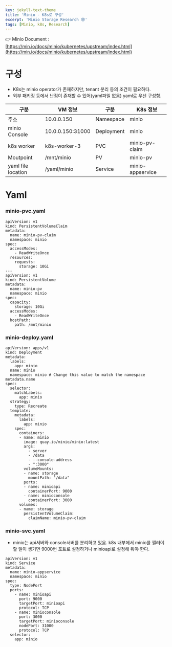 ```yaml
---
key: jekyll-text-theme
title: 'Minio - K8s로 구성'
excerpt: 'Minio Storage Research 😎'
tags: [Minio, k8s, Research]
---
```




:point_right: Minio Document : [https://min.io/docs/minio/kubernetes/upstream/index.html](https://min.io/docs/minio/kubernetes/upstream/index.html)





# 구성

* K8s는 minio operator가 존재하지만, tenant 분리 등의 조건이 필요하다.
* 외부 패키징 등에서 난점이 존재할 수 있어(yaml파일 없음) yaml로 우선 구성함.

| 구분               | VM 정보          | 구분       | K8s 정보         |
| ------------------ | ---------------- | ---------- | ---------------- |
| 주소               | 10.0.0.150       | Namespace  | minio            |
| minio Console      | 10.0.0.150:31000 | Deployment | minio            |
| k8s worker         | k8s-worker-3     | PVC        | minio-pv-claim   |
| Moutpoint          | /mnt/minio       | PV         | minio-pv         |
| yaml file location | /yaml/minio      | Service    | minio-appservice |



# Yaml

### minio-pvc.yaml

```
apiVersion: v1
kind: PersistentVolumeClaim
metadata:
  name: minio-pv-claim
  namespace: minio
spec:
  accessModes:
    - ReadWriteOnce
  resources:
    requests:
      storage: 10Gi
---
apiVersion: v1
kind: PersistentVolume
metadata:
  name: minio-pv
  namespace: minio
spec:
  capacity:
    storage: 10Gi
  accessModes:
    - ReadWriteOnce
  hostPath:
    path: /mnt/minio

```

### minio-deploy.yaml

```
apiVersion: apps/v1
kind: Deployment
metadata:
  labels:
    app: minio
  name: minio
  namespace: minio # Change this value to match the namespace metadata.name
spec:
  selector:
    matchLabels:
      app: minio
  strategy:
    type: Recreate
  template:
    metadata:
      labels:
        app: minio
    spec:
      containers:
      - name: minio
        image: quay.io/minio/minio:latest
        args:
          - server
          - /data
          - --console-address
          - ":3000"
        volumeMounts:
        - name: storage
          mountPath: "/data"
        ports:
        - name: minioapi
          containerPort: 9000
        - name: minioconsole
          containerPort: 3000
      volumes:
      - name: storage
        persistentVolumeClaim:
          claimName: minio-pv-claim
```

### minio-svc.yaml

* minio는 api서버와 console서버를 분리하고 있음. k8s 내부에서 minio를 찔러야 할 일이 생기면 9000번 포트로 설정하거나 minioapi로 설정해 줘야 한다.


```
apiVersion: v1
kind: Service
metadata:
  name: minio-appservice
  namespace: minio
spec:
  type: NodePort
  ports:
    - name: minioapi
      port: 9000
      targetPort: minioapi
      protocol: TCP
    - name: minioconsole
      port: 3000
      targetPort: minioconsole
      nodePort: 31000
      protocol: TCP
  selector:
    app: minio
```